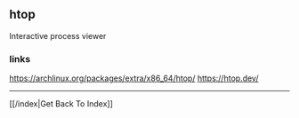 ## htop

Interactive process viewer

### links

https://archlinux.org/packages/extra/x86_64/htop/
https://htop.dev/

---

[[/index|Get Back To Index]]
